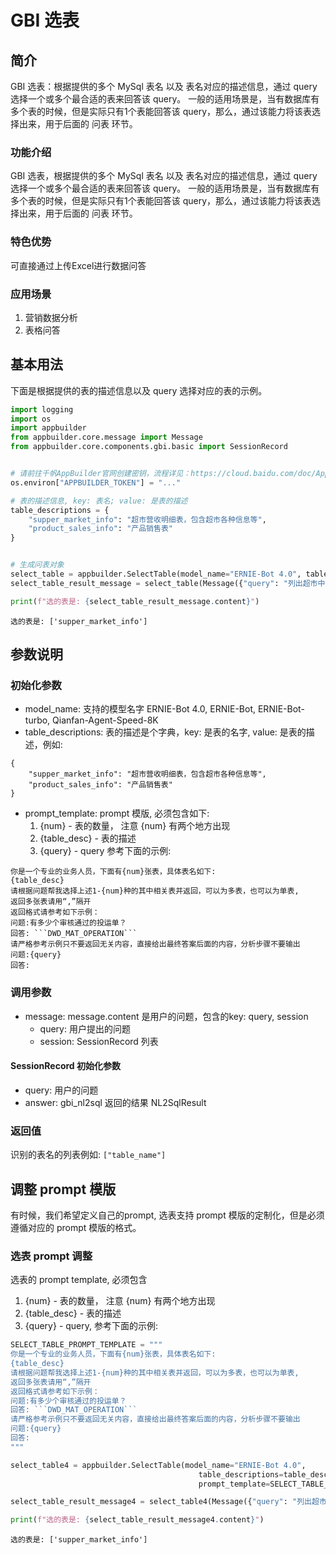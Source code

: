 # GBI 选表

## 简介
GBI 选表：根据提供的多个 MySql 表名 以及 表名对应的描述信息，通过 query 选择一个或多个最合适的表来回答该 query。
一般的适用场景是，当有数据库有多个表的时候，但是实际只有1个表能回答该 query，那么，通过该能力将该表选择出来，用于后面的 问表 环节。


### 功能介绍
GBI 选表，根据提供的多个 MySql 表名 以及 表名对应的描述信息，通过 query 选择一个或多个最合适的表来回答该 query。
一般的适用场景是，当有数据库有多个表的时候，但是实际只有1个表能回答该 query，那么，通过该能力将该表选择出来，用于后面的 问表 环节。

### 特色优势
可直接通过上传Excel进行数据问答

### 应用场景
1. 营销数据分析
2. 表格问答


## 基本用法
下面是根据提供的表的描述信息以及 query 选择对应的表的示例。


```python
import logging
import os
import appbuilder
from appbuilder.core.message import Message
from appbuilder.core.components.gbi.basic import SessionRecord


# 请前往千帆AppBuilder官网创建密钥，流程详见：https://cloud.baidu.com/doc/AppBuilder/s/Olq6grrt6#1%E3%80%81%E5%88%9B%E5%BB%BA%E5%AF%86%E9%92%A5
os.environ["APPBUILDER_TOKEN"] = "..."

# 表的描述信息, key: 表名; value: 是表的描述
table_descriptions = {
    "supper_market_info": "超市营收明细表，包含超市各种信息等",
    "product_sales_info": "产品销售表"
}


# 生成问表对象
select_table = appbuilder.SelectTable(model_name="ERNIE-Bot 4.0", table_descriptions=table_descriptions)
select_table_result_message = select_table(Message({"query": "列出超市中的所有数据"}))

print(f"选的表是: {select_table_result_message.content}")
```

    选的表是: ['supper_market_info']


## 参数说明
### 初始化参数
- model_name: 支持的模型名字 ERNIE-Bot 4.0, ERNIE-Bot, ERNIE-Bot-turbo, Qianfan-Agent-Speed-8K
- table_descriptions: 表的描述是个字典，key: 是表的名字, value: 是表的描述，例如:

```
{
    "supper_market_info": "超市营收明细表，包含超市各种信息等",
    "product_sales_info": "产品销售表"
}
```
- prompt_template: prompt 模版, 必须包含如下:
  1. {num} - 表的数量， 注意 {num} 有两个地方出现
  2. {table_desc} - 表的描述
  3. {query} - query
  参考下面的示例:

```
你是一个专业的业务人员，下面有{num}张表，具体表名如下:
{table_desc}
请根据问题帮我选择上述1-{num}种的其中相关表并返回，可以为多表，也可以为单表,
返回多张表请用“,”隔开
返回格式请参考如下示例：
问题:有多少个审核通过的投运单？
回答: ```DWD_MAT_OPERATION```
请严格参考示例只不要返回无关内容，直接给出最终答案后面的内容，分析步骤不要输出
问题:{query}
回答:
```
     
### 调用参数
- message: message.content 是用户的问题，包含的key: query, session
  * query: 用户提出的问题
  * session: SessionRecord 列表

#### SessionRecord 初始化参数
- query: 用户的问题
- answer: gbi_nl2sql 返回的结果 NL2SqlResult
  
### 返回值
识别的表名的列表例如:
`["table_name"]`

## 调整 prompt 模版
有时候，我们希望定义自己的prompt, 选表支持 prompt 模版的定制化，但是必须遵循对应的 prompt 模版的格式。

### 选表 prompt 调整
选表的 prompt template, 必须包含 
1. {num} - 表的数量， 注意 {num} 有两个地方出现
2. {table_desc} - 表的描述
3. {query} - query, 参考下面的示例:


```python
SELECT_TABLE_PROMPT_TEMPLATE = """
你是一个专业的业务人员，下面有{num}张表，具体表名如下:
{table_desc}
请根据问题帮我选择上述1-{num}种的其中相关表并返回，可以为多表，也可以为单表,
返回多张表请用“,”隔开
返回格式请参考如下示例：
问题:有多少个审核通过的投运单？
回答: ```DWD_MAT_OPERATION```
请严格参考示例只不要返回无关内容，直接给出最终答案后面的内容，分析步骤不要输出
问题:{query}
回答:
"""
```


```python
select_table4 = appbuilder.SelectTable(model_name="ERNIE-Bot 4.0", 
                                          table_descriptions=table_descriptions,
                                          prompt_template=SELECT_TABLE_PROMPT_TEMPLATE)

select_table_result_message4 = select_table4(Message({"query": "列出超市中的所有数据"}))

print(f"选的表是: {select_table_result_message4.content}")
```

    选的表是: ['supper_market_info']

